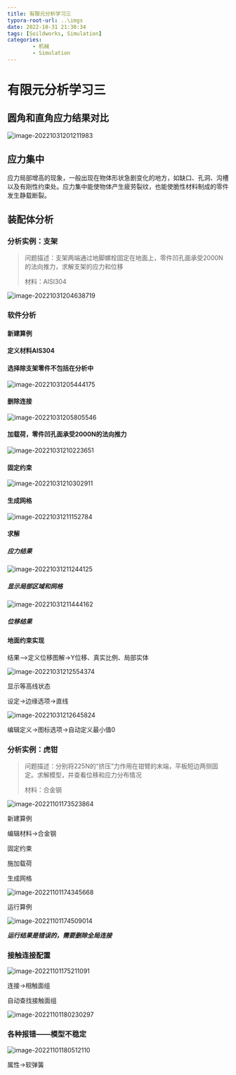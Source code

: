 ```yaml
---
title: 有限元分析学习三
typora-root-url: ..\imgs
date: 2022-10-31 21:30:34
tags: [Soildworks, Simulation]
categories: 
        - 机械
        - Simulation
---
```




# 有限元分析学习三

## 圆角和直角应力结果对比

![image-20221031201211983](https://ghigher-picture-bed.oss-cn-qingdao.aliyuncs.com/img/image-20221031201211983.png)

## 应力集中

应力局部增高的现象，一般出现在物体形状急剧变化的地方，如缺口、孔洞、沟槽以及有刚性约束处。应力集中能使物体产生疲劳裂纹，也能使脆性材料制成的零件发生静载断裂。

## 装配体分析

### 分析实例：支架

> 问题描述：支架两端通过地脚螺栓固定在地面上，零件凹孔面承受2000N的法向推力，求解支架的应力和位移
>
> 材料：AISI304

![image-20221031204638719](https://ghigher-picture-bed.oss-cn-qingdao.aliyuncs.com/img/image-20221031204638719.png)

### 软件分析

#### 新建算例

#### 定义材料AIS304

#### 选择除支架零件不包括在分析中

![image-20221031205444175](https://ghigher-picture-bed.oss-cn-qingdao.aliyuncs.com/img/image-20221031205444175.png)

#### 删除连接

![image-20221031205805546](https://ghigher-picture-bed.oss-cn-qingdao.aliyuncs.com/img/image-20221031205805546.png)

#### 加载荷，零件凹孔面承受2000N的法向推力

![image-20221031210223651](https://ghigher-picture-bed.oss-cn-qingdao.aliyuncs.com/img/image-20221031210223651.png)

#### 固定约束

![image-20221031210302911](https://ghigher-picture-bed.oss-cn-qingdao.aliyuncs.com/img/image-20221031210302911.png)

#### 生成网格

![image-20221031211152784](https://ghigher-picture-bed.oss-cn-qingdao.aliyuncs.com/img/image-20221031211152784.png)

#### 求解

##### 应力结果

![image-20221031211244125](https://ghigher-picture-bed.oss-cn-qingdao.aliyuncs.com/img/image-20221031211244125.png)

##### 显示局部区域和网格

![image-20221031211444162](https://ghigher-picture-bed.oss-cn-qingdao.aliyuncs.com/img/image-20221031211444162.png)

##### 位移结果

#### 地面约束实现

结果—>定义位移图解->Y位移、真实比例、局部实体

![image-20221031212554374](https://ghigher-picture-bed.oss-cn-qingdao.aliyuncs.com/img/image-20221031212554374.png)

显示等高线状态

设定->边缘选项->直线

![image-20221031212645824](https://ghigher-picture-bed.oss-cn-qingdao.aliyuncs.com/img/image-20221031212645824.png)

编辑定义->图标选项->自动定义最小值0

### 分析实例：虎钳

> 问题描述：分别将225N的“挤压”力作用在钳臂的末端，平板短边两侧固定。求解模型，并查看位移和应力分布情况
>
> 材料：合金钢

![image-20221101173523864](https://ghigher-picture-bed.oss-cn-qingdao.aliyuncs.com/img/image-20221101173523864.png)

新建算例

编辑材料->合金钢

固定约束

施加载荷

生成网格

![image-20221101174345668](https://ghigher-picture-bed.oss-cn-qingdao.aliyuncs.com/img/image-20221101174345668.png)

运行算例

![image-20221101174509014](https://ghigher-picture-bed.oss-cn-qingdao.aliyuncs.com/img/image-20221101174509014.png)

***运行结果是错误的，需要删除全局连接***

### 接触连接配置

![image-20221101175211091](https://ghigher-picture-bed.oss-cn-qingdao.aliyuncs.com/img/image-20221101175211091.png)

连接->相触面组

自动查找接触面组

![image-20221101180230297](https://ghigher-picture-bed.oss-cn-qingdao.aliyuncs.com/img/image-20221101180230297.png)

### 各种报错——模型不稳定

![image-20221101180512110](https://ghigher-picture-bed.oss-cn-qingdao.aliyuncs.com/img/image-20221101180512110.png)

属性->软弹簧